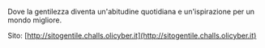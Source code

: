 Dove la gentilezza diventa un'abitudine quotidiana e un'ispirazione per un mondo migliore.

Sito: [http://sitogentile.challs.olicyber.it](http://sitogentile.challs.olicyber.it)